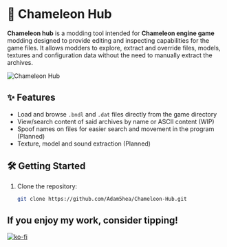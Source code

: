 # 🦎 Chameleon Hub

**Chameleon hub** is a modding tool intended for **Chameleon engine game** modding designed to provide editing and inspecting capabilities for the game files. It allows modders to explore, extract and override files, models, textures and configuration data without the need to manually extract the archives.

![Chameleon Hub](./chameleon-hub-banner.svg)

## ✨ Features
- Load and browse `.bndl` and `.dat` files directly from the game directory
- View/search content of said archives by name or ASCII content (WIP)
- Spoof names on files for easier search and movement in the program (Planned)
- Texture, model and sound extraction (Planned)

## 🛠 Getting Started

1. Clone the repository:
   ```bash
   git clone https://github.com/Adam5hea/Chameleon-Hub.git

## If you enjoy my work, consider tipping!

[![ko-fi](https://ko-fi.com/img/githubbutton_sm.svg)](https://ko-fi.com/W7W21HVB2N)
